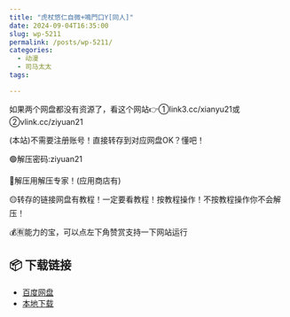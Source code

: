 ```yaml
---
title: "虎杖悠仁自微+鳴門口Y[同人]"
date: 2024-09-04T16:35:00
slug: wp-5211
permalink: /posts/wp-5211/
categories:
  - 动漫
  - 司马太太
tags:

---
```


如果两个网盘都没有资源了，看这个网站👉①link3.cc/xianyu21或②vlink.cc/ziyuan21

(本站)不需要注册账号！直接转存到对应网盘OK？懂吧！

🟢解压密码:ziyuan21

🔵解压用解压专家！(应用商店有)

🟡转存的链接网盘有教程！一定要看教程！按教程操作！不按教程操作你不会解压！

💰🈶能力的宝，可以点左下角赞赏支持一下网站运行

## 📦 下载链接
- [百度网盘](https://blziyuan21.com/pay-download/5211?key=aea1e27658&down_id=0)
- [本地下载](https://blziyuan21.com/pay-download/5211?key=aea1e27658&down_id=1)

